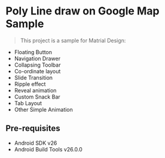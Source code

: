 Poly Line draw on Google Map Sample
===================================

>This project is a sample for Matrial Design:

- Floating Button
- Navigation Drawer
- Collapsing Toolbar
- Co-ordinate layout
- Slide Transition
- Ripple effect
- Reveal animation
- Custom Snack Bar
- Tab Layout
- Other Simple Animation



Pre-requisites
--------------

- Android SDK v26
- Android Build Tools v26.0.0



